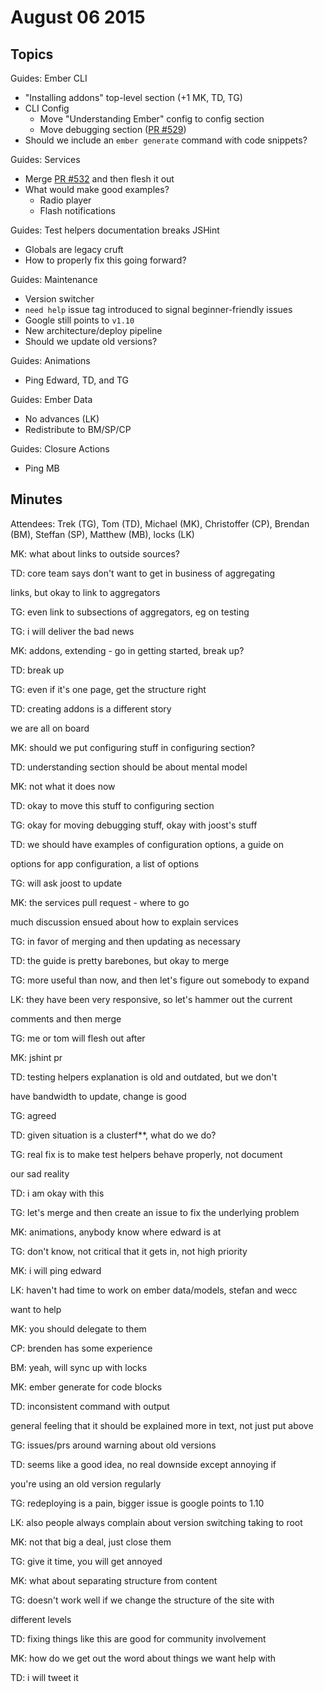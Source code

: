 # August 06 2015

## Topics

Guides: Ember CLI

- "Installing addons" top-level section (+1 MK, TD, TG)
- CLI Config
  - Move "Understanding Ember" config to config section
  - Move debugging section ([PR #529](https://github.com/emberjs/guides/pull/529))
- Should we include an `ember generate` command with code snippets?

Guides: Services

- Merge [PR #532](https://github.com/emberjs/guides/pull/532) and then flesh it out
- What would make good examples?
  - Radio player
  - Flash notifications

Guides: Test helpers documentation breaks JSHint

- Globals are legacy cruft
- How to properly fix this going forward?

Guides: Maintenance

- Version switcher
- `need help` issue tag introduced to signal beginner-friendly issues
- Google still points to `v1.10`
- New architecture/deploy pipeline
- Should we update old versions?

Guides: Animations

- Ping Edward, TD, and TG

Guides: Ember Data

- No advances (LK)
- Redistribute to BM/SP/CP

Guides: Closure Actions

- Ping MB

## Minutes

Attendees: Trek (TG), Tom (TD), Michael (MK), Christoffer (CP), Brendan (BM), Steffan (SP), Matthew (MB), locks (LK)

MK: what about links to outside sources?

TD: core team says don't want to get in business of aggregating

links, but okay to link to aggregators

TG: even link to subsections of aggregators, eg on testing

TG: i will deliver the bad news

MK: addons, extending - go in getting started, break up?

TD: break up

TG: even if it's one page, get the structure right

TD: creating addons is a different story

we are all on board

MK: should we put configuring stuff in configuring section?

TD: understanding section should be about mental model

MK: not what it does now

TD: okay to move this stuff to configuring section

TG: okay for moving debugging stuff, okay with joost's stuff

TD: we should have examples of configuration options, a guide on

options for app configuration, a list of options

TG: will ask joost to update

MK: the services pull request - where to go

much discussion ensued about how to explain services

TG: in favor of merging and then updating as necessary

TD: the guide is pretty barebones, but okay to merge

TG: more useful than now, and then let's figure out somebody to expand

LK: they have been very responsive, so let's hammer out the current

comments and then merge

TG: me or tom will flesh out after

MK: jshint pr

TD: testing helpers explanation is old and outdated, but we don't

have bandwidth to update, change is good

TG: agreed

TD: given situation is a clusterf\*\*, what do we do?

TG: real fix is to make test helpers behave properly, not document

our sad reality

TD: i am okay with this

TG: let's merge and then create an issue to fix the underlying problem

MK: animations, anybody know where edward is at

TG: don't know, not critical that it gets in, not high priority

MK: i will ping edward

LK: haven't had time to work on ember data/models, stefan and wecc

want to help

MK: you should delegate to them

CP: brenden has some experience

BM: yeah, will sync up with locks

MK: ember generate for code blocks

TD: inconsistent command with output

general feeling that it should be explained more in text, not just put above

TG: issues/prs around warning about old versions

TD: seems like a good idea, no real downside except annoying if

you're using an old version regularly

TG: redeploying is a pain, bigger issue is google points to 1.10

LK: also people always complain about version switching taking to root

MK: not that big a deal, just close them

TG: give it time, you will get annoyed

MK: what about separating structure from content

TG: doesn't work well if we change the structure of the site with

different levels

TD: fixing things like this are good for community involvement

MK: how do we get out the word about things we want help with

TD: i will tweet it
